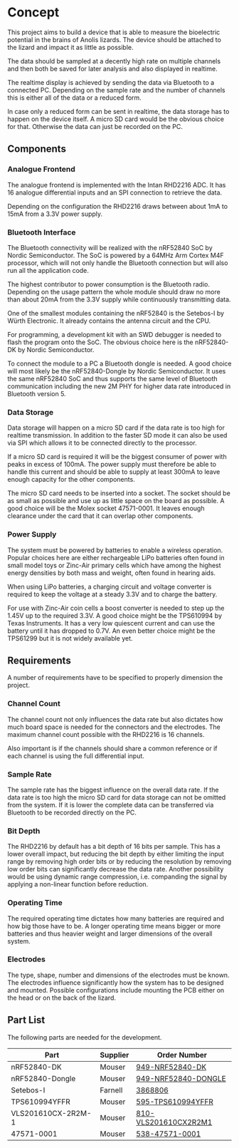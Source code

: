 # Concept

This project aims to build a device that is able to measure the bioelectric potential in the brains of Anolis lizards.
The device should be attached to the lizard and impact it as little as possible.

The data should be sampled at a decently high rate on multiple channels and then both be saved for later analysis and also displayed in realtime.

The realtime display is achieved by sending the data via Bluetooth to a connected PC.
Depending on the sample rate and the number of channels this is either all of the data or a reduced form.

In case only a reduced form can be sent in realtime, the data storage has to happen on the device itself.
A micro SD card would be the obvious choice for that.
Otherwise the data can just be recorded on the PC.

## Components

### Analogue Frontend

The analogue frontend is implemented with the Intan RHD2216 ADC.
It has 16 analogue differential inputs and an SPI connection to retrieve the data.

Depending on the configuration the RHD2216 draws between about 1mA to 15mA from a 3.3V power supply.

### Bluetooth Interface

The Bluetooth connectivity will be realized with the nRF52840 SoC by Nordic Semiconductor.
The SoC is powered by a 64MHz Arm Cortex M4F processor, which will not only handle the Bluetooth connection but will also run all the application code.

The highest contributor to power consumption is the Bluetooth radio.
Depending on the usage pattern the whole module should draw no more than about 20mA from the 3.3V supply while continuously transmitting data.

One of the smallest modules containing the nRF52840 is the Setebos-I by Würth Electronic.
It already contains the antenna circuit and the CPU.

For programming, a development kit with an SWD debugger is needed to flash the program onto the SoC.
The obvious choice here is the nRF52840-DK by Nordic Semiconductor.

To connect the module to a PC a Bluetooth dongle is needed.
A good choice will most likely be the nRF52840-Dongle by Nordic Semiconductor.
It uses the same nRF52840 SoC and thus supports the same level of Bluetooth communication including the new 2M PHY for higher data rate introduced in Bluetooth version 5.

### Data Storage

Data storage will happen on a micro SD card if the data rate is too high for realtime transmission.
In addition to the faster SD mode it can also be used via SPI which allows it to be connected directly to the processor.

If a micro SD card is required it will be the biggest consumer of power with peaks in excess of 100mA.
The power supply must therefore be able to handle this current and should be able to supply at least 300mA to leave enough capacity for the other components.

The micro SD card needs to be inserted into a socket.
The socket should be as small as possible and use up as little space on the board as possible.
A good choice will be the Molex socket 47571-0001.
It leaves enough clearance under the card that it can overlap other components.

### Power Supply

The system must be powered by batteries to enable a wireless operation.
Popular choices here are either rechargeable LiPo batteries often found in small model toys or Zinc-Air primary cells which have among the highest energy densities by both mass and weight, often found in hearing aids.

When using LiPo batteries, a charging circuit and voltage converter is required to keep the voltage at a steady 3.3V and to charge the battery.

For use with Zinc-Air coin cells a boost converter is needed to step up the 1.45V up to the required 3.3V.
A good choice might be the TPS610994 by Texas Instruments.
It has a very low quiescent current and can use the battery until it has dropped to 0.7V.
An even better choice might be the TPS61299 but it is not widely available yet.

## Requirements

A number of requirements have to be specified to properly dimension the project.

### Channel Count

The channel count not only influences the data rate but also dictates how much board space is needed for the connectors and the electrodes.
The maximum channel count possible with the RHD2216 is 16 channels.

Also important is if the channels should share a common reference or if each channel is using the full differential input.

### Sample Rate

The sample rate has the biggest influence on the overall data rate.
If the data rate is too high the micro SD card for data storage can not be omitted from the system.
If it is lower the complete data can be transferred via Bluetooth to be recorded directly on the PC.

### Bit Depth

The RHD2216 by default has a bit depth of 16 bits per sample.
This has a lower overall impact, but reducing the bit depth by either limiting the input range by removing high order bits or by reducing the resolution by removing low order bits can significantly decrease the data rate.
Another possibility would be using dynamic range compression, i.e. companding the signal by applying a non-linear function before reduction.

### Operating Time

The required operating time dictates how many batteries are required and how big those have to be.
A longer operating time means bigger or more batteries and thus heavier weight and larger dimensions of the overall system.

### Electrodes

The type, shape, number and dimensions of the electrodes must be known.
The electrodes influence significantly how the system has to be designed and mounted.
Possible configurations include mounting the PCB either on the head or on the back of the lizard.

## Part List

The following parts are needed for the development.

Part               | Supplier | Order Number
-------------------|----------|---------------------
nRF52840-DK        | Mouser   | [949-NRF52840-DK](https://www.mouser.de/c/?q=949-NRF52840-DK)
nRF52840-Dongle    | Mouser   | [949-NRF52840-DONGLE](https://www.mouser.de/c/?q=949-NRF52840-DONGLE)
Setebos-I          | Farnell  | [3868806](https://de.farnell.com/search?st=3868806)
TPS610994YFFR      | Mouser   | [595-TPS610994YFFR](https://www.mouser.de/c/?q=595-TPS610994YFFR)
VLS201610CX-2R2M-1 | Mouser   | [810-VLS201610CX2R2M1](https://www.mouser.de/c/?q=810-VLS201610CX2R2M1)
47571-0001         | Mouser   | [538-47571-0001](https://www.mouser.de/c/?q=538-47571-0001)

